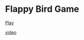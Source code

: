 # Flappy Bird Game

[Play](https://anirbanpaulin.github.io/Flappy-Bird-Game/)




[video](https://github.com/anirbanpaulin/Flappy-Bird-Game/assets/130109852/17875704-926f-4ec9-9bc6-95b4c416ad26)
